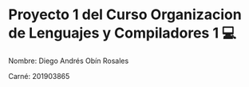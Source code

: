 # Proyecto 1 del Curso Organizacion de Lenguajes y Compiladores 1 💻
Nombre:  Diego Andrés Obín Rosales

Carné: 201903865
